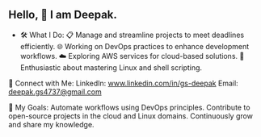## Hello, 👋 I am Deepak.



- 🛠️ What I Do:
    📋 Manage and streamline projects to meet deadlines efficiently.
    🌐 Working on DevOps practices to enhance development workflows.
    ☁️ Exploring AWS services for cloud-based solutions.
    🐧 Enthusiastic about mastering Linux and shell scripting.

🔗 Connect with Me:
LinkedIn: www.linkedin.com/in/gs-deepak
Email: deepak.gs4737@gmail.com

🚀 My Goals:
Automate workflows using DevOps principles.
Contribute to open-source projects in the cloud and Linux domains.
Continuously grow and share my knowledge.
